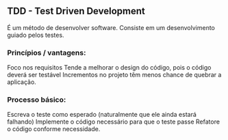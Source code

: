 ## TDD - Test Driven Development
É um método de desenvolver software. Consiste em um desenvolvimento guiado pelos testes.

### Princípios / vantagens:
Foco nos requisitos
Tende a melhorar o design do código, pois o código deverá ser testável
Incrementos no projeto têm menos chance de quebrar a aplicação.

### Processo básico:
Escreva o teste como esperado (naturalmente que ele ainda estará falhando)
Implemente o código necessário para que o teste passe
Refatore o código conforme necessidade.
